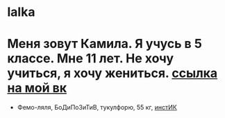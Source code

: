 # lalka
# Меня зовут Камила. Я учусь в 5 классе. Мне 11 лет. Не хочу учиться, я хочу жениться. [ссылка на мой вк](vk.com\scamilok) 
+ Фемо-ляля, БоДиПоЗиТиВ, тукулфорю, 55 кг, [инстИК](instagram.com\scamilok)
